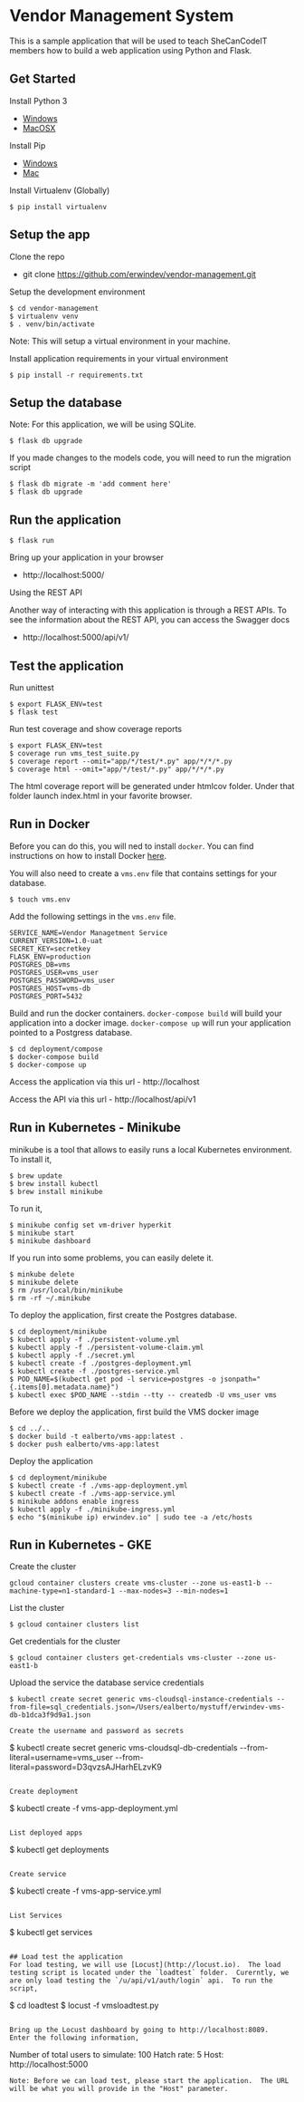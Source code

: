 # Vendor Management System

This is a sample application that will be used to teach SheCanCodeIT members how to build a web application using Python and Flask.

## Get Started
Install Python 3
* [Windows](https://realpython.com/installing-python/#windows)
* [MacOSX](https://realpython.com/installing-python/#macos-mac-os-x)

Install Pip
* [Windows](https://www.liquidweb.com/kb/install-pip-windows/)
* [Mac](https://www.shellhacks.com/python-install-pip-mac-ubuntu-centos/)

Install Virtualenv (Globally)
```
$ pip install virtualenv
```

## Setup the app
Clone the repo
* git clone https://github.com/erwindev/vendor-management.git

Setup the development environment
```
$ cd vendor-management
$ virtualenv venv
$ . venv/bin/activate
```
Note: This will setup a virtual environment in your machine.

Install application requirements in your virtual environment
```
$ pip install -r requirements.txt
```

## Setup the database
Note: For this application, we will be using SQLite.
```
$ flask db upgrade
```
If you made changes to the models code, you will need to run the migration script
```
$ flask db migrate -m 'add comment here'
$ flask db upgrade
```

## Run the application
```
$ flask run
```

Bring up your application in your browser
* http://localhost:5000/

Using the REST API

Another way of interacting with this application is through a REST APIs.  To see the information about the REST API, you can access the Swagger docs
* http://localhost:5000/api/v1/


## Test the application
Run unittest
```
$ export FLASK_ENV=test
$ flask test
```
Run test coverage and show coverage reports
```
$ export FLASK_ENV=test
$ coverage run vms_test_suite.py
$ coverage report --omit="app/*/test/*.py" app/*/*/*.py
$ coverage html --omit="app/*/test/*.py" app/*/*/*.py 
```

The html coverage report will be generated under htmlcov folder.  Under that folder launch index.html in your favorite browser.

## Run in Docker
Before you can do this, you will ned to install `docker`.  You can find instructions on how to install Docker [here](https://docs.docker.com/get-docker/).

You will also need to create a `vms.env` file that contains settings for your database.  
```
$ touch vms.env
```

Add the following settings in the `vms.env` file.
```
SERVICE_NAME=Vendor Managetment Service
CURRENT_VERSION=1.0-uat
SECRET_KEY=secretkey
FLASK_ENV=production
POSTGRES_DB=vms
POSTGRES_USER=vms_user
POSTGRES_PASSWORD=vms_user
POSTGRES_HOST=vms-db
POSTGRES_PORT=5432
```

Build and run the docker containers.  `docker-compose build` will build your application into a docker image.  `docker-compose up` will run your application pointed to a Postgress database.  
```
$ cd deployment/compose
$ docker-compose build
$ docker-compose up
```

Access the application via this url - http://localhost

Access the API via this url - http://localhost/api/v1

## Run in Kubernetes - Minikube
minikube is a tool that allows to easily runs a local Kubernetes environment.  To install it,

```
$ brew update
$ brew install kubectl
$ brew install minikube
```

To run it,

```
$ minikube config set vm-driver hyperkit
$ minikube start
$ minikube dashboard
```

If you run into some problems, you can easily delete it.

```
$ minkube delete
$ minikube delete
$ rm /usr/local/bin/minikube
$ rm -rf ~/.minikube
```

To deploy the application, first create the Postgres database.

```
$ cd deployment/minikube
$ kubectl apply -f ./persistent-volume.yml
$ kubectl apply -f ./persistent-volume-claim.yml
$ kubectl apply -f ./secret.yml
$ kubectl create -f ./postgres-deployment.yml
$ kubectl create -f ./postgres-service.yml
$ POD_NAME=$(kubectl get pod -l service=postgres -o jsonpath="{.items[0].metadata.name}")
$ kubectl exec $POD_NAME --stdin --tty -- createdb -U vms_user vms
```

Before we deploy the application, first build the VMS docker image
```
$ cd ../..
$ docker build -t ealberto/vms-app:latest .
$ docker push ealberto/vms-app:latest
```

Deploy the application
```
$ cd deployment/minikube
$ kubectl create -f ./vms-app-deployment.yml
$ kubectl create -f ./vms-app-service.yml
$ minikube addons enable ingress
$ kubectl apply -f ./minikube-ingress.yml
$ echo "$(minikube ip) erwindev.io" | sudo tee -a /etc/hosts
```

## Run in Kubernetes - GKE

Create the cluster
```
gcloud container clusters create vms-cluster --zone us-east1-b --machine-type=n1-standard-1 --max-nodes=3 --min-nodes=1
```

List the cluster
```
$ gcloud container clusters list
```

Get credentials for the cluster
```
$ gcloud container clusters get-credentials vms-cluster --zone us-east1-b
```

Upload the service the database service credentials
```
$ kubectl create secret generic vms-cloudsql-instance-credentials --from-file=sql_credentials.json=/Users/ealberto/mystuff/erwindev-vms-db-b1dca3f9d9a1.json

Create the username and password as secrets
```
$ kubectl create secret generic vms-cloudsql-db-credentials --from-literal=username=vms_user --from-literal=password=D3qvzsAJHarhELzvK9
```

Create deployment
```
$ kubectl create -f vms-app-deployment.yml
```

List deployed apps
```
$ kubectl get deployments
```

Create service
```
$ kubectl create -f vms-app-service.yml
```

List Services
```
$ kubectl get services
```

## Load test the application
For load testing, we will use [Locust](http://locust.io).  The load testing script is located under the `loadtest` folder.  Curerntly, we are only load testing the `/u/api/v1/auth/login` api.  To run the script,
```
$ cd loadtest
$ locust -f vmsloadtest.py
```

Bring up the Locust dashboard by going to http://localhost:8089.  Enter the following information,
```
Number of total users to simulate: 100
Hatch rate: 5
Host: http://localhost:5000
```
Note: Before we can load test, please start the application.  The URL will be what you will provide in the "Host" parameter.